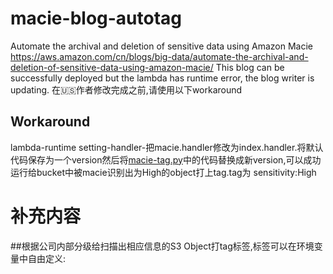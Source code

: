 # macie-blog-autotag

Automate the archival and deletion of sensitive data using Amazon Macie
https://aws.amazon.com/cn/blogs/big-data/automate-the-archival-and-deletion-of-sensitive-data-using-amazon-macie/
This blog can be successfully deployed but the lambda has runtime error, the blog writer is updating.
在🇺🇸作者修改完成之前,请使用以下workaround
## Workaround
lambda-runtime setting-handler-把macie.handler修改为index.handler.将默认代码保存为一个version然后将[macie-tag.py](https://github.com/jessicawyc/macie-blog-tag/blob/main/macie-tag.py)中的代码替换成新version,可以成功运行给bucket中被macie识别出为High的object打上tag.tag为 sensitivity:High
# 补充内容
##根据公司内部分级给扫描出相应信息的S3 Object打tag标签,标签可以在环境变量中自由定义:
